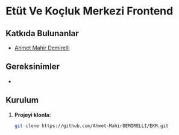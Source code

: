 # Etüt Ve Koçluk Merkezi Frontend

## Katkıda Bulunanlar
- [Ahmet Mahir Demirelli](https://github.com/Ahmet-MahirDEMIRELLI)

## Gereksinimler
- 

## Kurulum

1. **Projeyi klonla:**
   ```sh
   git clone https://github.com/Ahmet-MahirDEMIRELLI/EKM.git
   ```

